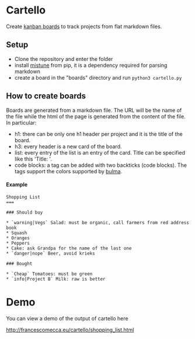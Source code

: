 # Cartello
Create [kanban boards](https://en.wikipedia.org/wiki/Kanban_board) to track projects from flat markdown files.

## Setup
* Clone the repository and enter the folder
* install [mistune](https://github.com/lepture/mistune) from pip, it is a dependency required for parsing markdown
* create a board in the "boards" directory and run `python3 cartello.py`

## How to create boards

Boards are generated from a markdown file. The URL will be the name of the file while the html of the page is generated from the content of the file.
In particular:

* h1: there can be only one h1 header per project and it is the title of the board.
* h3: every header is a new card of the board.
* list: every entry of the list is an entry of the card. Title can be specified like this 'Title: '.
* code blocks: a tag can be added with two backticks (code blocks). The tags support the colors supported by [bulma](https://bulma.io/documentation/overview/colors/).

#### Example

```
Shopping List
===

### Should buy

* `warning|Vegs` Salad: must be organic, call farmers from red address book
* Squash
* Oranges
* Peppers
* Cake: ask Grandpa for the name of the last one
* `danger|nope` Beer, avoid krieks

### Bought

* `Cheap` Tomatoes: must be green
* `info|Project B` Milk: raw is better

```

# Demo

You can view a demo of the output of cartello here

http://francescomecca.eu/cartello/shopping_list.html
